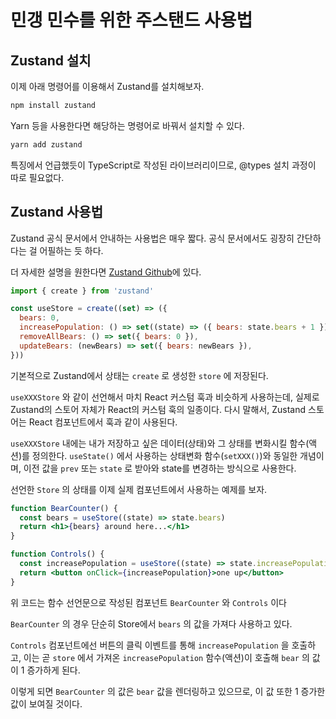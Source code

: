 # 민갱 민수를 위한 주스탠드 사용법

## Zustand 설치

이제 아래 명령어를 이용해서 Zustand를 설치해보자.

```jsx
npm install zustand
```

Yarn 등을 사용한다면 해당하는 명령어로 바꿔서 설치할 수 있다.

```jsx
yarn add zustand
```

특징에서 언급했듯이 TypeScript로 작성된 라이브러리이므로, @types 설치 과정이 따로 필요없다.

## Zustand 사용법

Zustand 공식 문서에서 안내하는 사용법은 매우 짧다. 공식 문서에서도 굉장히 간단하다는 걸 어필하는 듯 하다.

더 자세한 설명을 원한다면 [Zustand Github](https://github.com/pmndrs/zustand)에 있다.

```jsx
import { create } from 'zustand'

const useStore = create((set) => ({
  bears: 0,
  increasePopulation: () => set((state) => ({ bears: state.bears + 1 })),
  removeAllBears: () => set({ bears: 0 }),
  updateBears: (newBears) => set({ bears: newBears }),
}))
```

기본적으로 Zustand에서 상태는 `create` 로 생성한 `store` 에 저장된다.

`useXXXStore` 와 같이 선언해서 마치 React 커스텀 훅과 비슷하게 사용하는데, 실제로 Zustand의 스토어 자체가 React의 커스텀 훅의 일종이다. 다시 말해서, Zustand 스토어는 React 컴포넌트에서 훅과 같이 사용된다.

`useXXXStore` 내에는 내가 저장하고 싶은 데이터(상태)와 그 상태를 변화시킬 함수(액션)를 정의한다. `useState()` 에서 사용하는 상태변화 함수(`setXXX()`)와 동일한 개념이며, 이전 값을 `prev` 또는 `state` 로 받아와 state를 변경하는 방식으로 사용한다.

선언한 `Store` 의 상태를 이제 실제 컴포넌트에서 사용하는 예제를 보자.

```jsx
function BearCounter() {
  const bears = useStore((state) => state.bears)
  return <h1>{bears} around here...</h1>
}

function Controls() {
  const increasePopulation = useStore((state) => state.increasePopulation)
  return <button onClick={increasePopulation}>one up</button>
}
```

위 코드는 함수 선언문으로 작성된 컴포넌트 `BearCounter` 와 `Controls` 이다

`BearCounter` 의 경우 단순히 Store에서 `bears` 의 값을 가져다 사용하고 있다.

`Controls` 컴포넌트에선 버튼의 클릭 이벤트를 통해 `increasePopulation` 을 호출하고, 이는 곧 `store` 에서 가져온 `increasePopulation` 함수(액션)이 호출해 `bear` 의 값이 1 증가하게 된다.

이렇게 되면 `BearCounter` 의 값은 `bear` 값을 렌더링하고 있으므로, 이 값 또한 1 증가한 값이 보여질 것이다.
